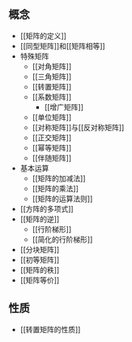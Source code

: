 
## 概念

- [[矩阵的定义]]
- [[同型矩阵]]和[[矩阵相等]]
- 特殊矩阵
	- [[对角矩阵]]
	- [[三角矩阵]]
	- [[转置矩阵]]
	- [[系数矩阵]]
		- [[增广矩阵]]
	- [[单位矩阵]]
	- [[对称矩阵]]与[[反对称矩阵]]
	- [[正交矩阵]]
	- [[幂等矩阵]]
	- [[伴随矩阵]]
- 基本运算
	- [[矩阵的加减法]]
	- [[矩阵的乘法]]
	- [[矩阵的运算法则]]
- [[方阵的多项式]]
- [[矩阵的逆]]
	- [[行阶梯形]]
	- [[简化的行阶梯形]]
- [[分块矩阵]]
- [[初等矩阵]]
- [[矩阵的秩]]
- [[矩阵等价]]





## 性质

- [[转置矩阵的性质]]